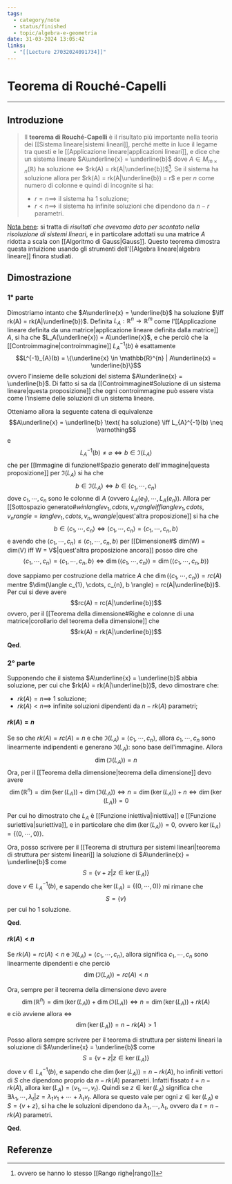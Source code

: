 ```yaml
---
tags:
  - category/note
  - status/finished
  - topic/algebra-e-geometria
date: 31-03-2024 13:05:42
links:
  - "[[Lecture 27032024091734]]"
---
```

# Teorema di Rouché-Capelli
---
## Introduzione
> Il **teorema di Rouché-Capelli** è il risultato più importante nella teoria dei [[Sistema lineare|sistemi lineari]], perché mette in luce il legame tra questi e le [[Applicazione lineare|applicazioni lineari]], e dice che un sistema lineare $A\underline{x} = \underline{b}$ dove $A \in M_{m \times n} (\mathbb{R})$ ha soluzione $\iff$ $rk(A) = rk(A|\underline{b})$[^1]. Se il sistema ha soluzione allora per $rk(A) = rk(A|\underline{b}) = r$ e per $n$ come numero di colonne e quindi di incognite si ha:
> - $r = n \implies$ il sistema ha 1 soluzione;
> - $r < n \implies$ il sistema ha infinite soluzioni che dipendono da $n-r$ parametri.

<u>Nota bene</u>: si tratta di _risultati che avevamo dato per scontato nella risoluzione di sistemi lineari_, e in particolare adottati su una matrice $A$ ridotta a scala con [[Algoritmo di Gauss|Gauss]]. Questo teorema dimostra questa intuizione usando gli strumenti dell'[[Algebra lineare|algebra lineare]] finora studiati.

## Dimostrazione
### 1° parte
Dimostriamo intanto che $A\underline{x} = \underline{b}$ ha soluzione $\iff rk(A) = rk(A|\underline{b})$. Definita $L_{A}: \mathbb{R}^{n} \to \mathbb{R}^{m}$ come l'[[Applicazione lineare definita da una matrice|applicazione lineare definita dalla matrice]] $A$, si ha che $L_A(\underline{x}) = A\underline{x}$, e che perciò che la [[Controimmagine|controimmagine]] $L^{-1}_{A}(b)$ è esattamente
$$L^{-1}_{A}(b) = \{\underline{x} \in \mathbb{R}^{n} | A\underline{x} = \underline{b}\}$$
ovvero l'insieme delle soluzioni del sistema $A\underline{x} = \underline{b}$. Di fatto si sa da [[Controimmagine#Soluzione di un sistema lineare|questa proposizione]] che ogni controimmagine può essere vista come l'insieme delle soluzioni di un sistema lineare.

Otteniamo allora la seguente catena di equivalenze
$$A\underline{x} = \underline{b} \text{ ha soluzione} \iff L_{A}^{-1}(b) \neq \varnothing$$
e
$$L^{-1}_{A}(b) \neq \varnothing \iff b \in \Im(L_{A})$$
che per [[Immagine di funzione#Spazio generato dell'immagine|questa proposizione]] per $\Im(L_{A})$ si ha che
$$b \in \Im(L_{A}) \iff b \in \langle c_{1}, \cdots, c_{n} \rangle$$
dove $c_{1}, \cdots, c_{n}$ sono le colonne di $A$ (ovvero $L_{A}(e_{1}), \cdots, L_{A}(e_{n})$). Allora per [[Sottospazio generato#$w in langle v_{1}, cdots, v_{n} rangle iff langle v_{1}, cdots, v_{n} rangle = langle v_{1}, cdots, v_{n}, w rangle$|quest'altra proposizione]] si ha che
$$b \in \langle c_{1}, \cdots, c_{n} \rangle \iff \langle c_{1}, \cdots, c_{n} \rangle = \langle c_{1}, \cdots, c_{n}, b \rangle$$
e avendo che $\langle c_{1}, \cdots, c_{n} \rangle \leq \langle c_{1}, \cdots, c_{n}, b \rangle$ per [[Dimensione#$ dim(W) = dim(V) iff W = V$|quest'altra proposizione ancora]] posso dire che
$$\langle c_{1}, \cdots, c_{n} \rangle = \langle c_{1}, \cdots, c_{n}, b \rangle \iff \dim(\langle c_{1}, \cdots, c_{n} \rangle) = \dim(\langle c_{1}, \cdots, c_{n}, b \rangle)$$

dove sappiamo per costruzione della matrice $A$ che $\dim(\langle c_{1}, \cdots, c_{n} \rangle) = rc(A)$ mentre $\dim(\langle c_{1}, \cdots, c_{n}, b \rangle) = rc(A|\underline{b})$. Per cui si deve avere
$$rc(A) = rc(A|\underline{b})$$
ovvero, per il [[Teorema della dimensione#Righe e colonne di una matrice|corollario del teorema della dimensione]] che
$$rk(A) = rk(A|\underline{b})$$

**Qed**.

### 2° parte
Supponendo che il sistema $A\underline{x} = \underline{b}$ abbia soluzione, per cui che $rk(A) = rk(A|\underline{b})$, devo dimostrare che:
- $rk(A) = n \implies$ 1 soluzione;
- $rk(A) < n \implies$ infinite soluzioni dipendenti da $n-rk(A)$ parametri;

#### $rk(A) = n$
Se so che $rk(A) = rc(A) = n$ e che $\Im(L_{A}) = \langle c_{1}, \cdots, c_{n} \rangle$, allora $c_{1}, \cdots, c_{n}$ sono linearmente indipendenti e generano $\Im(L_{A})$: sono base dell'immagine. Allora
$$\dim(\Im(L_{A})) = n$$
Ora, per il [[Teorema della dimensione|teorema della dimensione]] devo avere
$$\dim(\mathbb{R}^{n}) = \dim(\ker(L_{A})) + \dim(\Im(L_{A})) \iff n = \dim(\ker(L_{A})) + n \iff \dim(\ker(L_{A})) = 0$$

Per cui ho dimostrato che $L_{A}$ è [[Funzione iniettiva|iniettiva]] e [[Funzione suriettiva|suriettiva]], e in particolare che $\dim(\ker(L_{A})) = 0$, ovvero $\ker(L_{A}) = \{(0, \cdots, 0)\}$.

Ora, posso scrivere per il [[Teorema di struttura per sistemi lineari|teorema di struttura per sistemi lineari]] la soluzione di $A\underline{x} = \underline{b}$ come
$$S = \{v + z | z \in \ker(L_{A})\}$$
dove $v \in L^{-1}_{A}(b)$, e sapendo che $\ker(L_{A}) = \{(0, \cdots, 0)\}$ mi rimane che
$$S = \{v\}$$
per cui ho 1 soluzione.

**Qed**.

#### $rk(A) < n$
Se $rk(A) = rc(A) < n$ e $\Im(L_{A}) = \langle c_{1}, \cdots, c_{n} \rangle$, allora significa $c_{1}, \cdots, c_{n}$ sono linearmente dipendenti e che perciò
$$\dim(\Im(L_{A})) = rc(A) < n$$

Ora, sempre per il teorema della dimensione devo avere
$$\dim(\mathbb{R}^{n}) = \dim(\ker(L_{A})) + \dim(\Im(L_{A})) \iff n = \dim(\ker(L_{A})) + rk(A)$$
e ciò avviene allora $\iff$
$$\dim(\ker(L_{A})) = n - rk(A) > 1$$

Posso allora sempre scrivere per il teorema di struttura per sistemi lineari la soluzione di $A\underline{x} = \underline{b}$ come
$$S = \{v + z | z \in \ker(L_{A})\}$$
dove $v \in L^{-1}_{A}(b)$, e sapendo che $\dim(\ker(L_{A})) = n - rk(A)$, ho infiniti vettori di $S$ che dipendono proprio da $n - rk(A)$ parametri. Infatti fissato $t = n-rk(A)$, allora $\ker(L_{A}) = \langle v_{1}, \cdots, v_{t} \rangle$. Quindi se $z \in \ker(L_{A})$ significa che $\exists \lambda_{1}, \cdots, \lambda_{t} | z = \lambda_{1}v_{1} + \cdots + \lambda_{t}v_{t}$. Allora se questo vale per ogni $z \in \ker(L_{A})$ e $S = \{v+z\}$, si ha che le soluzioni dipendono da $\lambda_{1}, \cdots, \lambda_{t}$, ovvero da $t = n-rk(A)$ parametri.

**Qed**.

## Referenze
[^1]: ovvero se hanno lo stesso [[Rango righe|rango]]